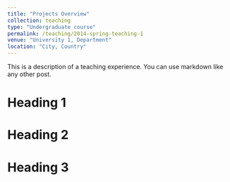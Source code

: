 ```yaml
---
title: "Projects Overview"
collection: teaching
type: "Undergraduate course"
permalink: /teaching/2014-spring-teaching-1
venue: "University 1, Department"
location: "City, Country"
---
```


This is a description of a teaching experience. You can use markdown like any other post.

Heading 1
======

Heading 2
======

Heading 3
======

